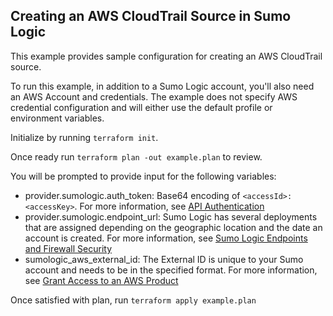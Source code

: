 ## Creating an AWS CloudTrail Source in Sumo Logic

This example provides sample configuration for creating an AWS CloudTrail source.

To run this example, in addition to a Sumo Logic account, you'll also need an AWS Account and credentials. The example does not specify AWS credential configuration and will either use the default profile or environment variables.

Initialize by running `terraform init`.

Once ready run `terraform plan -out example.plan` to review.

You will be prompted to provide input for the following variables:

* provider.sumologic.auth_token: Base64 encoding of `<accessId>:<accessKey>`. For more information, see [API Authentication](https://help.sumologic.com/APIs/General-API-Information/API-Authentication)
* provider.sumologic.endpoint_url: Sumo Logic has several deployments that are assigned depending on the geographic location and the date an account is created. For more information, see [Sumo Logic Endpoints and Firewall Security](https://help.sumologic.com/APIs/General-API-Information/Sumo-Logic-Endpoints-and-Firewall-Security)
* sumologic_aws_external_id: The External ID is unique to your Sumo account and needs to be in the specified format. For more information, see [Grant Access to an AWS Product](https://help.sumologic.com/Send-Data/Sources/02Sources-for-Hosted-Collectors/Amazon_Web_Services/Grant_Access_to_an_AWS_Product)

Once satisfied with plan, run `terraform apply example.plan`  
